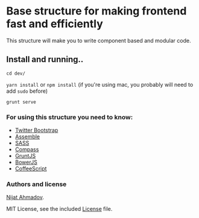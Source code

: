 # Base structure for making frontend fast and efficiently #

This structure will make you to write component based and modular code.

## Install and running..
`cd dev/`

`yarn install` or `npm install` (if you're using mac, you probably will need to add `sudo` before)

`grunt serve`


### For using this structure you need to know: ###
* [Twitter Bootstrap](http://getbootstrap.com/)
* [Assemble](http://assemble.io/)
* [SASS](http://sass-lang.com/)
* [Compass](http://compass-style.org/)
* [GruntJS](http://gruntjs.com/)
* [BowerJS](http://bower.io/)
* [CoffeeScript](http://coffeescript.org/)

### Authors and license ###
[Nijat Ahmadov](https://github.com/Nijat13).

MIT License, see the included [License](LICENSE) file.

